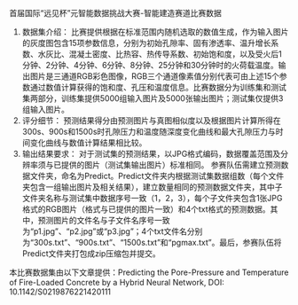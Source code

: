 
首届国际“远见杯”元智能数据挑战大赛-智能建造赛道比赛数据

1. 数据集介绍：
    比赛提供根据在标准范围内随机选取的数值生成，作为输入图片的灰度图包含15项参数信息，分别为初始孔隙率、固有渗透率、温升增长系数、水灰比、混凝土密度、比热容、热传导系数、初始饱和度，以及受火后1分钟、2分钟、4分钟、6分钟、8分钟、25分钟和30分钟时的火荷载温度。输出图片是三通道RGB彩色图像，RGB三个通道像素值分别代表可由上述15个参数通过数值计算获得的饱和度、孔压和温度信息。比赛数据分为训练集和测试集两部分，训练集提供5000组输入图片及5000张输出图片；测试集仅提供3组输入图片。
2. 评分细节：
    预测结果得分由预测图片与真图相似度以及根据图片计算所得在300s、900s和1500s时孔隙压力和温度随深度变化曲线和最大孔隙压力与时间变化曲线与数值计算结果相比较。
3. 输出结果要求：
    对于测试集的预测结果，以JPG格式编码，数据覆盖范围及分辨率须与已提供的图片（测试集输出图片）标准相同。
参赛队伍需建立预测数据文件夹，命名为Predict。Predict文件夹内根据测试集数据组数（每个文件夹包含一组输出图片及相关结果），建立数量相同的预测数据文件夹，其中子文件夹名称与测试集中数据序号一致（1，2，3），每个子文件夹包含1张JPG格式的RGB图片（格式与已提供的图片一致）和4个txt格式的预测数据。其中，预测图片的文件名与子文件名序号一致为“p1.jpg”、“p2.jpg”或“p3.jpg”；4个txt文件名分别为“300s.txt”、“900s.txt”、“1500s.txt”和“pgmax.txt”。最后，参赛队伍将Predict文件夹打包成zip压缩包并提交。

本比赛数据集由以下文章提供：Predicting the Pore-Pressure and Temperature of Fire-Loaded Concrete by a Hybrid Neural Network, DOI: 10.1142/S0219876221420111
